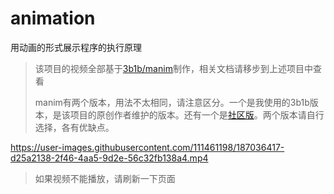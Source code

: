 # animation

用动画的形式展示程序的执行原理

> 该项目的视频全部基于[3b1b/manim](https://github.com/3b1b/manim)制作，相关文档请移步到上述项目中查看
>
> manim有两个版本，用法不太相同，请注意区分。一个是我使用的3b1b版本，是该项目的原创作者维护的版本。还有一个是[社区版](https://github.com/ManimCommunity/manim)。两个版本请自行选择，各有优缺点。



https://user-images.githubusercontent.com/111461198/187036417-d25a2138-2f46-4aa5-9d2e-56c32fb138a4.mp4

> 如果视频不能播放，请刷新一下页面
